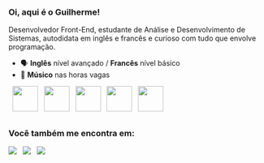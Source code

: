 ### **Oi, aqui é o Guilherme!**
Desenvolvedor Front-End, estudante de Análise e Desenvolvimento de Sistemas, autodidata em inglês e francês e curioso com tudo que envolve programação.

- 🗣️ **Inglês** nível avançado / **Francês** nível básico
- 🎵 **Músico** nas horas vagas

<div display='inline'>
&nbsp; <img width='50' height='50' src="https://cdn.jsdelivr.net/gh/devicons/devicon/icons/python/python-original-wordmark.svg" /> &nbsp;
<img width='50' height='50' src="https://cdn.jsdelivr.net/gh/devicons/devicon/icons/javascript/javascript-plain.svg" /> &nbsp;
<img width='50' height='50' src="https://cdn.jsdelivr.net/gh/devicons/devicon/icons/html5/html5-original-wordmark.svg" /> &nbsp;
<img width='50' height='50' src="https://cdn.jsdelivr.net/gh/devicons/devicon/icons/css3/css3-original.svg" /> &nbsp;
<img width='50' height='50' src="https://cdn.jsdelivr.net/gh/devicons/devicon/icons/vuejs/vuejs-original-wordmark.svg" />
</div>

## 
### Você também me encontra em:
<a href="https://www.linkedin.com/in/guilherme-barros-de-oliveira/)"><img src="https://img.shields.io/badge/linkedin-%230077B5.svg?style=for-the-badge&logo=linkedin&logoColor=white"></a> &nbsp;
<a href="https://www.facebook.com/profile.php?id=100008410264922"><img src="https://img.shields.io/badge/Facebook-%231877F2.svg?style=for-the-badge&logo=Facebook&logoColor=white"></a> &nbsp;
<a href="https://www.instagram.com/eai.guiii/"><img src="https://img.shields.io/badge/Instagram-%23E4405F.svg?style=for-the-badge&logo=Instagram&logoColor=white"></a> &nbsp;
 
